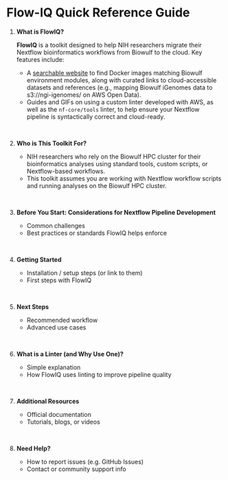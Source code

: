 # Flow-IQ Quick Reference Guide

1. **What is FlowIQ?**
   
   **FlowIQ** is a toolkit designed to help NIH researchers migrate their Nextflow bioinformatics workflows from Biowulf to the cloud.
  Key features include:
      - A [searchable website](https://nci-dceg.github.io/Flow-IQ/) to find Docker images matching Biowulf environment modules, along with curated links to cloud-accessible datasets and references (e.g., mapping Biowulf iGenomes data to s3://ngi-igenomes/ on AWS Open Data).
      - Guides and GIFs on using a custom linter developed with AWS, as well as the `nf-core/tools` linter, to help ensure your Nextflow pipeline is syntactically correct and cloud-ready.
  
<br>


2. **Who is This Toolkit For?**

   - NIH researchers who rely on the Biowulf HPC cluster for their bioinformatics analyses using standard tools, custom scripts, or Nextflow-based workflows.
   - This toolkit assumes you are working with Nextflow workflow scripts and running analyses on the Biowulf HPC cluster.

<br>


3. **Before You Start: Considerations for Nextflow Pipeline Development**

   * Common challenges
   * Best practices or standards FlowIQ helps enforce

<br>


4. **Getting Started**

   * Installation / setup steps (or link to them)
   * First steps with FlowIQ
<br>


5. **Next Steps**

   * Recommended workflow
   * Advanced use cases
<br>


6. **What is a Linter (and Why Use One)?**

   * Simple explanation
   * How FlowIQ uses linting to improve pipeline quality
<br>


7. **Additional Resources**

   * Official documentation
   * Tutorials, blogs, or videos
<br>


8. **Need Help?**

   * How to report issues (e.g. GitHub Issues)
   * Contact or community support info
